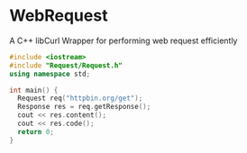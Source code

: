 # WebRequest
A C++ libCurl Wrapper for performing web request efficiently

```cpp
#include <iostream>
#include "Request/Request.h"
using namespace std;

int main() {
  Request req("httpbin.org/get");
  Response res = req.getResponse();
  cout << res.content();
  cout << res.code();
  return 0;
}
```
